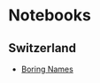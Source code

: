 # Notebooks

## Switzerland

- [Boring Names](https://tschm.github.io/babynames/marimo/boring.html)

